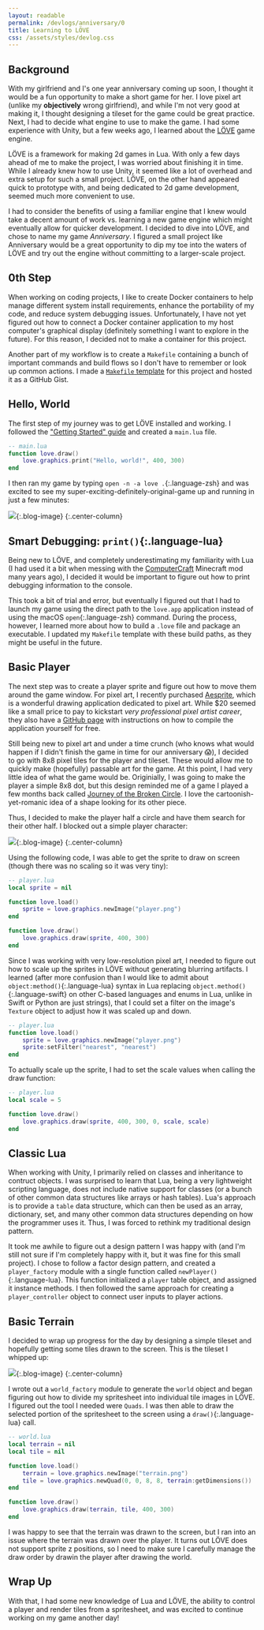 ```yaml
---
layout: readable
permalink: /devlogs/anniversary/0
title: Learning to LÖVE
css: /assets/styles/devlog.css
---
```

## Background

With my girlfriend and I's one year anniversary coming up soon, I thought it would be a fun opportunity to make a short game for her. I love pixel art (unlike my **objectively** wrong girlfriend), and while I'm not very good at making it, I thought designing a tileset for the game could be great practice. Next, I had to decide what engine to use to make the game. I had some experience with Unity, but a few weeks ago, I learned about the [LÖVE](https://love2d.org) game engine.

LÖVE is a framework for making 2d games in Lua. With only a few days ahead of me to make the project, I was worried about finishing it in time. While I already knew how to use Unity, it seemed like a lot of overhead and extra setup for such a small project. LÖVE, on the other hand appeared quick to prototype with, and being dedicated to 2d game development, seemed much more convenient to use.

I had to consider the benefits of using a familiar engine that I knew would take a decent amount of work vs. learning a new game engine which might eventually allow for quicker development. I decided to dive into LÖVE, and chose to name my game *Anniversary*. I figured a small project like Anniversary would be a great opportunity to dip my toe into the waters of LÖVE and try out the engine without committing to a larger-scale project.

## 0th Step

When working on coding projects, I like to create Docker containers to help manage different system install requirements, enhance the portability of my code, and reduce system debugging issues. Unfortunately, I have not yet figured out how to connect a Docker container application to my host computer's graphical display (definitely something I want to explore in the future). For this reason, I decided not to make a container for this project.

Another part of my workflow is to create a `Makefile` containing a bunch of important commands and build flows so I don't have to remember or look up common actions. I made a [`Makefile` template](https://gist.github.com/Sammcb/79982eb5adc5d54a2feb37c6487ef7d6) for this project and hosted it as a GitHub Gist.

## Hello, World

The first step of my journey was to get LÖVE installed and working. I followed the ["Getting Started" guide](https://love2d.org/wiki/Getting_Started) and created a `main.lua` file.

```lua
-- main.lua
function love.draw()
	love.graphics.print("Hello, world!", 400, 300)
end
```

I then ran my game by typing `open -n -a love .`{:.language-zsh} and was excited to see my super-exciting-definitely-original-game up and running in just a few minutes:

![](/assets/images/devlogs/anniversary/devlog0/helloWorld.png){:.blog-image}
{:.center-column}

## Smart Debugging: `print()`{:.language-lua}

Being new to LÖVE, and completely underestimating my familiarity with Lua (I had used it a bit when messing with the [ComputerCraft](http://www.computercraft.info) Minecraft mod many years ago), I decided it would be important to figure out how to print debugging information to the console.

This took a bit of trial and error, but eventually I figured out that I had to launch my game using the direct path to the `love.app` application instead of using the macOS `open`{:.language-zsh} command. During the process, however, I learned more about how to build a `.love` file and package an executable. I updated my `Makefile` template with these build paths, as they might be useful in the future.

## Basic Player

The next step was to create a player sprite and figure out how to move them around the game window. For pixel art, I recently purchased [Aesprite](https://www.aseprite.org), which is a wonderful drawing application dedicated to pixel art. While $20 seemed like a small price to pay to kickstart *very professional pixel artist career*, they also have a [GitHub page](https://github.com/aseprite/aseprite/) with instructions on how to compile the application yourself for free.

Still being new to pixel art and under a time crunch (who knows what would happen if I didn't finish the game in time for our anniversary 😱), I decided to go with 8x8 pixel tiles for the player and tileset. These would allow me to quickly make (hopefully) passable art for the game. At this point, I had very little idea of what the game would be. Originially, I was going to make the player a simple 8x8 dot, but this design reminded me of a game I played a few months back called [Journey of the Broken Circle](https://store.steampowered.com/app/1179620/Journey_of_the_Broken_Circle/). I love the cartoonish-yet-romanic idea of a shape looking for its other piece.

Thus, I decided to make the player half a circle and have them search for their other half. I blocked out a simple player character:

![](/assets/images/devlogs/anniversary/devlog0/player_block.png){:.blog-image}
{:.center-column}

Using the following code, I was able to get the sprite to draw on screen (though there was no scaling so it was very tiny):

```lua
-- player.lua
local sprite = nil

function love.load()
	sprite = love.graphics.newImage("player.png")
end

function love.draw()
	love.graphics.draw(sprite, 400, 300)
end
```

Since I was working with very low-resolution pixel art, I needed to figure out how to scale up the sprites in LÖVE without generating blurring artifacts. I learned (after more confusion than I would like to admit about `object:method()`{:.language-lua} syntax in Lua replacing `object.method()`{:.language-swift} on other C-based languages and enums in Lua, unlike in Swift or Python are just strings), that I could set a filter on the image's `Texture` object to adjust how it was scaled up and down.

```lua
-- player.lua
function love.load()
	sprite = love.graphics.newImage("player.png")
	sprite:setFilter("nearest", "nearest")
end
```

To actually scale up the sprite, I had to set the scale values when calling the draw function:

```lua
-- player.lua
local scale = 5

function love.draw()
	love.graphics.draw(sprite, 400, 300, 0, scale, scale)
end
```

## Classic Lua

When working with Unity, I primarily relied on classes and inheritance to contruct objects. I was surprised to learn that Lua, being a very lightweight scripting language, does not include native support for classes (or a bunch of other common data structures like arrays or hash tables). Lua's approach is to provide a `table` data structure, which can then be used as an array, dictionary, set, and many other common data structures depending on how the programmer uses it. Thus, I was forced to rethink my traditional design pattern.

It took me awhile to figure out a design pattern I was happy with (and I'm still not sure if I'm completely happy with it, but it was fine for this small project). I chose to follow a factor design pattern, and created a `player_factory` module with a single function called `newPlayer()`{:.language-lua}. This function initialized a `player` table object, and assigned it instance methods. I then followed the same approach for creating a `player_controller` object to connect user inputs to player actions.

## Basic Terrain

I decided to wrap up progress for the day by designing a simple tileset and hopefully getting some tiles drawn to the screen. This is the tileset I whipped up:

![](/assets/images/devlogs/anniversary/devlog0/terrain.png){:.blog-image}
{:.center-column}

I wrote out a `world_factory` module to generate the `world` object and began figuring out how to divide my spritesheet into individual tile images in LÖVE. I figured out the tool I needed were `Quads`. I was then able to draw the selected portion of the spritesheet to the screen using a `draw()`{:.language-lua} call.

```lua
-- world.lua
local terrain = nil
local tile = nil

function love.load()
	terrain = love.graphics.newImage("terrain.png")
	tile = love.graphics.newQuad(0, 0, 8, 8, terrain:getDimensions())
end

function love.draw()
	love.graphics.draw(terrain, tile, 400, 300)
end
```

I was happy to see that the terrain was drawn to the screen, but I ran into an issue where the terrain was drawn over the player. It turns out LÖVE does not support sprite z positions, so I need to make sure I carefully manage the draw order by drawin the player after drawing the world.

## Wrap Up

With that, I had some new knowledge of Lua and LÖVE, the ability to control a player and render tiles from a spritesheet, and was excited to continue working on my game another day!
